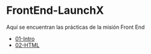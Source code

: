 # FrontEnd-LaunchX

Aquí se encuentran las prácticas de la misión Front End

  - [01-Intro](./01-Intro/)
  - [02-HTML](./02-HTML/README.md)
